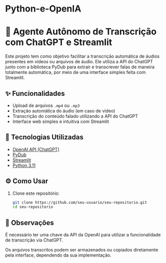 # Python-e-OpenIA

# 🤖 Agente Autônomo de Transcrição com ChatGPT e Streamlit

Este projeto tem como objetivo facilitar a transcrição automática de áudios presentes em vídeos ou arquivos de áudio. Ele utiliza a API do ChatGPT junto com a biblioteca PyDub para extrair e transcrever falas de maneira totalmente automática, por meio de uma interface simples feita com Streamlit.

## ✨ Funcionalidades

- Upload de arquivos `.mp4` ou `.mp3`
- Extração automática do áudio (em caso de vídeo)
- Transcrição do conteúdo falado utilizando a API do ChatGPT
- Interface web simples e intuitiva com Streamlit

## 🧠 Tecnologias Utilizadas

- [OpenAI API (ChatGPT)](https://platform.openai.com/)
- [PyDub](https://github.com/jiaaro/pydub)
- [Streamlit](https://streamlit.io/)
- [Python 3.11](https://www.python.org/downloads/release/python-3110/)

## ⚙️ Como Usar

1. Clone este repositório:

   ```bash
   git clone https://github.com/seu-usuario/seu-repositorio.git
   cd seu-repositorio

## 📌 Observações
É necessário ter uma chave da API da OpenAI para utilizar a funcionalidade de transcrição via ChatGPT.

Os arquivos transcritos podem ser armazenados ou copiados diretamente pela interface, dependendo da sua implementação.